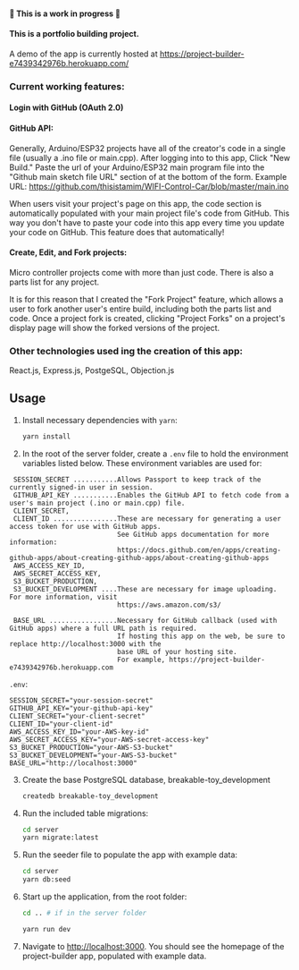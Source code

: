 <h4>🚧 This is a work in progress 🚧</h4>
<h4>This is a portfolio building project.</h4>

A demo of the app is currently hosted at https://project-builder-e7439342976b.herokuapp.com/

<h3>Current working features:</h3>

<h4>Login with GitHub (OAuth 2.0)</h4>

<h4>GitHub API:</h4>

   Generally, Arduino/ESP32 projects have all of the creator's code in a single file
   (usually a .ino file or main.cpp).
   After logging into to this app, Click "New Build."  Paste the url of your Arduino/ESP32
   main program file into the "Github main sketch file URL" section of at the bottom
   of the form.
   Example URL:  https://github.com/thisistamim/WIFI-Control-Car/blob/master/main.ino
   
   When users visit your project's page on this app, the code section is automatically populated
   with your main project file's code from GitHub.  This way you don't have to paste your code into
   this app every time you update your code on GitHub.  This feature does that automatically!

<h4>Create, Edit, and Fork projects:</h4>
   Micro controller projects come with more than just code.  There is also a parts list
   for any project.

   It is for this reason that I created the "Fork Project" feature, which 
   allows a user to fork another user's entire build, including both the
   parts list and code.  Once a project fork is created, clicking "Project Forks" 
   on a project's display page will show the forked versions of the project.

<h3>Other technologies used ing the creation of this app:</h3>
   React.js, Express.js, PostgeSQL, Objection.js

## Usage

1. Install necessary dependencies with `yarn`:

   ```sh
   yarn install
   ```

2. In the root of the server folder, create a `.env` file to hold the environment variables listed below.  These environment variables are used for:
```
 SESSION_SECRET ...........Allows Passport to keep track of the currently signed-in user in session.
 GITHUB_API_KEY ...........Enables the GitHub API to fetch code from a user's main project (.ino or main.cpp) file.
 CLIENT_SECRET,
 CLIENT_ID ................These are necessary for generating a user access token for use with GitHub apps.
                           See GitHub apps documentation for more information:
                           https://docs.github.com/en/apps/creating-github-apps/about-creating-github-apps/about-creating-github-apps 
 AWS_ACCESS_KEY_ID,
 AWS_SECRET_ACCESS_KEY,
 S3_BUCKET_PRODUCTION,
 S3_BUCKET_DEVELOPMENT ....These are necessary for image uploading.  For more information, visit
                           https://aws.amazon.com/s3/
                           
 BASE_URL .................Necessary for GitHub callback (used with GitHub apps) where a full URL path is required.
                           If hosting this app on the web, be sure to replace http://localhost:3000 with the
                           base URL of your hosting site. 
                           For example, https://project-builder-e7439342976b.herokuapp.com
```

 `.env`:
   ```env
   SESSION_SECRET="your-session-secret"
   GITHUB_API_KEY="your-github-api-key"
   CLIENT_SECRET="your-client-secret"
   CLIENT_ID="your-client-id"
   AWS_ACCESS_KEY_ID="your-AWS-key-id"
   AWS_SECRET_ACCESS_KEY="your-AWS-secret-access-key"
   S3_BUCKET_PRODUCTION="your-AWS-S3-bucket"
   S3_BUCKET_DEVELOPMENT="your-AWS-S3-bucket"
   BASE_URL="http://localhost:3000"
   ```

3. Create the base PostgreSQL database, breakable-toy_development

   ```sh
   createdb breakable-toy_development
   ```

4. Run the included table migrations:

   ```sh
   cd server
   yarn migrate:latest
   ```

5. Run the seeder file to populate the app with example data:

   ```sh
   cd server
   yarn db:seed
   ```

6. Start up the application, from the root folder:

   ```sh
   cd .. # if in the server folder

   yarn run dev
   ```

7. Navigate to <http://localhost:3000>. You should see the homepage of
   the project-builder app, populated with example data.
